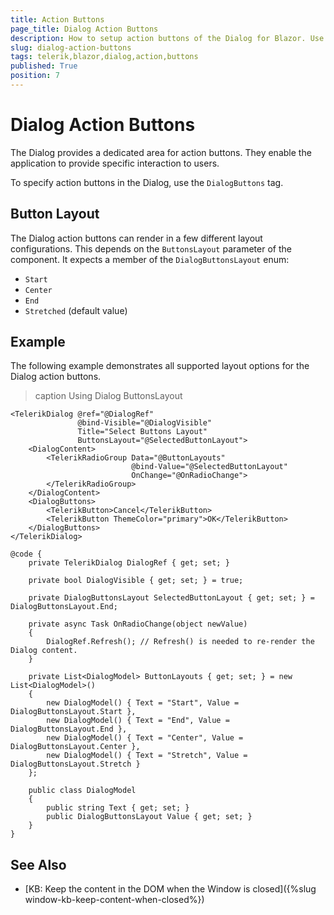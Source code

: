 ```yaml
---
title: Action Buttons
page_title: Dialog Action Buttons
description: How to setup action buttons of the Dialog for Blazor. Use different button layouts.
slug: dialog-action-buttons
tags: telerik,blazor,dialog,action,buttons
published: True
position: 7
---
```


# Dialog Action Buttons

The Dialog provides a dedicated area for action buttons. They enable the application to provide specific interaction to users.

To specify action buttons in the Dialog, use the `DialogButtons` tag.

## Button Layout

The Dialog action buttons can render in a few different layout configurations. This depends on the `ButtonsLayout` parameter of the component. It expects a member of the `DialogButtonsLayout` enum:

* `Start`
* `Center`
* `End`
* `Stretched` (default value)

## Example

The following example demonstrates all supported layout options for the Dialog action buttons.

>caption Using Dialog ButtonsLayout

````CSHTML
<TelerikDialog @ref="@DialogRef"
               @bind-Visible="@DialogVisible"
               Title="Select Buttons Layout"
               ButtonsLayout="@SelectedButtonLayout">
    <DialogContent>
        <TelerikRadioGroup Data="@ButtonLayouts"
                           @bind-Value="@SelectedButtonLayout"
                           OnChange="@OnRadioChange">
        </TelerikRadioGroup>
    </DialogContent>
    <DialogButtons>
        <TelerikButton>Cancel</TelerikButton>
        <TelerikButton ThemeColor="primary">OK</TelerikButton>
    </DialogButtons>
</TelerikDialog>

@code {
    private TelerikDialog DialogRef { get; set; }

    private bool DialogVisible { get; set; } = true;

    private DialogButtonsLayout SelectedButtonLayout { get; set; } = DialogButtonsLayout.End;

    private async Task OnRadioChange(object newValue)
    {
        DialogRef.Refresh(); // Refresh() is needed to re-render the Dialog content.
    }

    private List<DialogModel> ButtonLayouts { get; set; } = new List<DialogModel>()
    {
        new DialogModel() { Text = "Start", Value = DialogButtonsLayout.Start },
        new DialogModel() { Text = "End", Value = DialogButtonsLayout.End },
        new DialogModel() { Text = "Center", Value = DialogButtonsLayout.Center },
        new DialogModel() { Text = "Stretch", Value = DialogButtonsLayout.Stretch }
    };

    public class DialogModel
    {
        public string Text { get; set; }
        public DialogButtonsLayout Value { get; set; }
    }
}
````

## See Also

* [KB: Keep the content in the DOM when the Window is closed]({%slug window-kb-keep-content-when-closed%})

